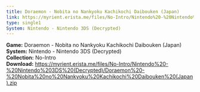 ```yaml
---
title: Doraemon - Nobita no Nankyoku Kachikochi Daibouken (Japan)
link: https://myrient.erista.me/files/No-Intro/Nintendo%20-%20Nintendo%203DS%20(Decrypted)/Doraemon%20-%20Nobita%20no%20Nankyoku%20Kachikochi%20Daibouken%20(Japan).zip
type: single1
System: Nintendo - Nintendo 3DS (Decrypted)
---
```

<b>Game:</b> Doraemon - Nobita no Nankyoku Kachikochi Daibouken (Japan)<br>
<b>System:</b> Nintendo - Nintendo 3DS (Decrypted)<br>
<b>Collection:</b> No-Intro<br>
<b>Download:</b> https://myrient.erista.me/files/No-Intro/Nintendo%20-%20Nintendo%203DS%20(Decrypted)/Doraemon%20-%20Nobita%20no%20Nankyoku%20Kachikochi%20Daibouken%20(Japan).zip